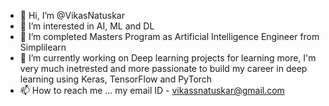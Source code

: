 - 👋 Hi, I’m @VikasNatuskar
- 👀 I’m interested in AI, ML and DL
- 🌱 I’m completed Masters Program as Artificial Intelligence Engineer from Simplilearn
- 💞️ I’m currently working on Deep learning projects for learning more, I'm very much inetrested and more passionate to build my career in deep learning using Keras, TensorFlow and PyTorch
- 📫 How to reach me ... my email ID - vikassnatuskar@gmail.com

<!---
VikasNatuskar/VikasNatuskar is a ✨ special ✨ repository because its `README.md` (this file) appears on your GitHub profile.
You can click the Preview link to take a look at your changes.
--->
